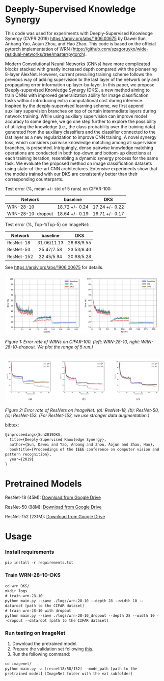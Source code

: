 Deeply-Supervised Knowledge Synergy
=============

This code was used for experiments with Deeply-Supervised Knowledge Synergy (CVPR'2019) https://arxiv.org/abs/1906.00675 by Dawei Sun, Anbang Yao, Aojun Zhou, and Hao Zhao. This code is based on the official pytorch implementation of WRN (https://github.com/szagoruyko/wide-residual-networks/tree/master/pytorch).

Modern Convolutional Neural Networks (CNNs) have more complicated blocks stacked with greatly increased depth compared with the pioneering 8-layer AlexNet. However, current prevailing training scheme follows the previous way of adding supervision to the last layer of the network only and propagating error information up layer-by-layer. In this paper, we propose Deeply-supervised Knowledge Synergy (DKS), a new method aiming to train CNNs with improved generalization ability for image classification tasks without introducing extra computational cost during inference. Inspired by the deeply-supervised learning scheme, we first append auxiliary supervision branches on top of certain intermediate layers during network training. While using auxiliary supervision can improve model accuracy to some degree, we go one step further to explore the possibility of utilizing the knowledge (i.e., the class probability over the training data) generated from the auxiliary classifiers and the classifier connected to the last layer as a new regularization to improve CNN training. A novel synergy loss, which considers pairwise knowledge matching among all supervision branches, is presented. Intriguingly, dense pairwise knowledge matching operations are conducted in both top-down and bottom-up directions at each training iteration, resembling a dynamic synergy process for the same task. We evaluate the proposed method on image classification datasets using state-of-the-art CNN architectures. Extensive experiments show that the models trained with our DKS are consistently better than their corresponding counterparts.

Test error (%, mean +/- std of 5 runs) on CIFAR-100:

Network          |   baseline   |      DKS     |
-----------------|:------------:|:-------------:
WRN-28-10        |18.72 +/- 0.24|17.24 +/- 0.22
WRN-28-10-dropout|18.64 +/- 0.19|16.71 +/- 0.17

Test error (%, Top-1/Top-5) on ImageNet:

Network   |   baseline  |    DKS     |
----------|:-----------:|:-----------:
ResNet-18 | 31.06/11.13 | 28.68/9.55
ResNet-50 | 25.47/7.58  | 23.53/6.40
ResNet-152| 22.45/5.94  | 20.98/5.28

See https://arxiv.org/abs/1906.00675 for details.

<img width="787" alt="CIFAR_error_rate" src="images/CIFAR_error_rate.png">

*Figure 1: Error rate of WRNs on CIFAR-100. (left: WRN-28-10, right: WRN-28-10-dropout. We plot the range of 5 run.)*

<br>

<img width="787" alt="ImageNet_error_rate" src="images/ImageNet_error_rate.png">

*Figure 2: Error rate of ResNets on ImageNet. (a): ResNet-18, (b): ResNet-50, (c): ResNet-152. (For ResNet-152, we use stronger data augmentation.)*
<br>

bibtex:
```
@inproceedings{Sun2019DKS,
  title={Deeply-Supervised Knowledge Synergy},
  author={Sun, Dawei and Yao, Anbang and Zhou, Aojun and Zhao, Hao},
  booktitle={Proceedings of the IEEE conference on computer vision and pattern recognition},
  year={2019}
}
```

# Pretrained Models
ResNet-18 (45M): [Download from Google Drive](https://drive.google.com/file/d/1P5QA_uLyaqaSDUCVb0Kkg-UlvVoBJphc/view?usp=sharing)

ResNet-50 (98M): [Download from Google Drive](https://drive.google.com/file/d/1sqhBPdzHi-X0svyBeFWEjiqveWfAohdK/view?usp=sharing)

ResNet-152 (231M): [Download from Google Drive](https://drive.google.com/file/d/1zoCNTuSI0dG2JUjTLFc5vjFodVPPi6C7/view?usp=sharing)

# Usage

### Install requirements

```
pip install -r requirements.txt
```

### Train WRN-28-10-DKS

```
cd wrn_DKS/
mkdir logs
# train wrn-28-10
python main.py --save ./logs/wrn-28-10 --depth 28 --width 10 --dataroot [path to the CIFAR dataset]
# train wrn-28-10 with dropout
python main.py --save ./logs/wrn-28-10_dropout --depth 28 --width 10 --dropout --dataroot [path to the CIFAR dataset]
```

### Run testing on ImageNet
1. Download the pretrained model.
2. Prepare the validation set following [this](https://github.com/pytorch/examples/tree/master/imagenet#requirements).
3. Run the following command:

 ```
 cd imagenet/
 python main.py -a [resnet18/50/152] --mode_path [path to the pretrained model] [ImageNet folder with the val subfolder]
 ```

